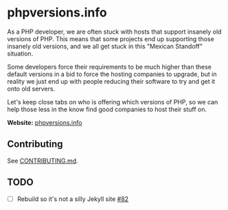 # phpversions.info

As a PHP developer, we are often stuck with hosts that support insanely old versions of PHP. This means that some
projects end up supporting those insanely old versions, and we all get stuck in this "Mexican Standoff" situation.

Some developers force their requirements to be much higher than these default versions in a bid to force the hosting
companies to upgrade, but in reality we just end up with people reducing their software to try and get it onto old
servers.

Let's keep close tabs on who is offering which versions of PHP, so we can help those less in the know find
good companies to host their stuff on.

**Website:** [phpversions.info](http://phpversions.info)

## Contributing

See [CONTRIBUTING.md](CONTRIBUTING.md).

## TODO

- [ ] Rebuild so it's not a silly Jekyll site [#82](https://github.com/philsturgeon/phpversions.info/issues/82)
